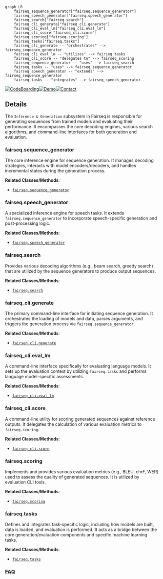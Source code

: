 ```mermaid
graph LR
    fairseq_sequence_generator["fairseq.sequence_generator"]
    fairseq_speech_generator["fairseq.speech_generator"]
    fairseq_search["fairseq.search"]
    fairseq_cli_generate["fairseq_cli.generate"]
    fairseq_cli_eval_lm["fairseq_cli.eval_lm"]
    fairseq_cli_score["fairseq_cli.score"]
    fairseq_scoring["fairseq.scoring"]
    fairseq_tasks["fairseq.tasks"]
    fairseq_cli_generate -- "orchestrates" --> fairseq_sequence_generator
    fairseq_cli_eval_lm -- "utilizes" --> fairseq_tasks
    fairseq_cli_score -- "delegates to" --> fairseq_scoring
    fairseq_sequence_generator -- "uses" --> fairseq_search
    fairseq_tasks -- "uses" --> fairseq_sequence_generator
    fairseq_speech_generator -- "extends" --> fairseq_sequence_generator
    fairseq_tasks -- "integrates" --> fairseq_speech_generator
```

[![CodeBoarding](https://img.shields.io/badge/Generated%20by-CodeBoarding-9cf?style=flat-square)](https://github.com/CodeBoarding/GeneratedOnBoardings)[![Demo](https://img.shields.io/badge/Try%20our-Demo-blue?style=flat-square)](https://www.codeboarding.org/demo)[![Contact](https://img.shields.io/badge/Contact%20us%20-%20contact@codeboarding.org-lightgrey?style=flat-square)](mailto:contact@codeboarding.org)

## Details

The `Inference & Generation` subsystem in Fairseq is responsible for generating sequences from trained models and evaluating their performance. It encompasses the core decoding engines, various search algorithms, and command-line interfaces for both generation and evaluation.

### fairseq.sequence_generator
The core inference engine for sequence generation. It manages decoding strategies, interacts with model encoders/decoders, and handles incremental states during the generation process.


**Related Classes/Methods**:

- <a href="https://github.com/facebookresearch/fairseq/blob/main/fairseq/sequence_generator.py" target="_blank" rel="noopener noreferrer">`fairseq.sequence_generator`</a>


### fairseq.speech_generator
A specialized inference engine for speech tasks. It extends `fairseq.sequence_generator` to incorporate speech-specific generation and post-processing logic.


**Related Classes/Methods**:

- <a href="https://github.com/facebookresearch/fairseq/blob/main/fairseq/speech_generator.py" target="_blank" rel="noopener noreferrer">`fairseq.speech_generator`</a>


### fairseq.search
Provides various decoding algorithms (e.g., beam search, greedy search) that are utilized by the sequence generators to produce output sequences.


**Related Classes/Methods**:

- <a href="https://github.com/facebookresearch/fairseq/blob/main/fairseq/search.py" target="_blank" rel="noopener noreferrer">`fairseq.search`</a>


### fairseq_cli.generate
The primary command-line interface for initiating sequence generation. It orchestrates the loading of models and data, parses arguments, and triggers the generation process via `fairseq.sequence_generator`.


**Related Classes/Methods**:

- <a href="https://github.com/facebookresearch/fairseq/blob/main/fairseq_cli/generate.py" target="_blank" rel="noopener noreferrer">`fairseq_cli.generate`</a>


### fairseq_cli.eval_lm
A command-line interface specifically for evaluating language models. It sets up the evaluation context by utilizing `fairseq.tasks` and performs language model-specific assessments.


**Related Classes/Methods**:

- <a href="https://github.com/facebookresearch/fairseq/blob/main/fairseq_cli/eval_lm.py" target="_blank" rel="noopener noreferrer">`fairseq_cli.eval_lm`</a>


### fairseq_cli.score
A command-line utility for scoring generated sequences against reference outputs. It delegates the calculation of various evaluation metrics to `fairseq.scoring`.


**Related Classes/Methods**:

- <a href="https://github.com/facebookresearch/fairseq/blob/main/fairseq_cli/score.py" target="_blank" rel="noopener noreferrer">`fairseq_cli.score`</a>


### fairseq.scoring
Implements and provides various evaluation metrics (e.g., BLEU, chrF, WER) used to assess the quality of generated sequences. It is utilized by evaluation CLI tools.


**Related Classes/Methods**:

- <a href="https://github.com/facebookresearch/fairseq/blob/main/fairseq/scoring/__init__.py" target="_blank" rel="noopener noreferrer">`fairseq.scoring`</a>


### fairseq.tasks
Defines and integrates task-specific logic, including how models are built, data is loaded, and evaluation is performed. It acts as a bridge between the core generation/evaluation components and specific machine learning tasks.


**Related Classes/Methods**:

- <a href="https://github.com/facebookresearch/fairseq/blob/main/fairseq/tasks/__init__.py" target="_blank" rel="noopener noreferrer">`fairseq.tasks`</a>




### [FAQ](https://github.com/CodeBoarding/GeneratedOnBoardings/tree/main?tab=readme-ov-file#faq)